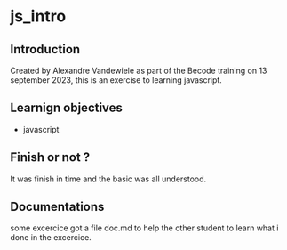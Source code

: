 # js_intro

## Introduction
Created by Alexandre Vandewiele as part of the Becode training on 13 september 2023, this is an exercise to learning javascript.

## Learnign objectives
- javascript

## Finish or not ?
It was finish in time and the basic was all understood.

## Documentations
some excercice got a file doc.md to help the other student to learn what i done in the excercice.
